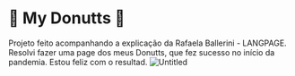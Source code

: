 <h1>&#127849; My Donutts &#127849;</h1>

Projeto feito acompanhando a explicação da Rafaela Ballerini - LANGPAGE.
Resolvi fazer uma page dos meus Donutts, que fez sucesso no início da pandemia. 
Estou feliz com o resultad.
![Untitled](https://user-images.githubusercontent.com/61671974/167930279-915aa948-ddeb-4817-b9c4-e766db5c6800.png)
